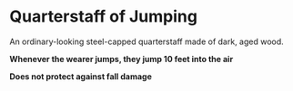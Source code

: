 # Quarterstaff of Jumping
An ordinary-looking steel-capped quarterstaff made of dark, aged wood.

**Whenever the wearer jumps, they jump 10 feet into the air**

**Does not protect against fall damage**